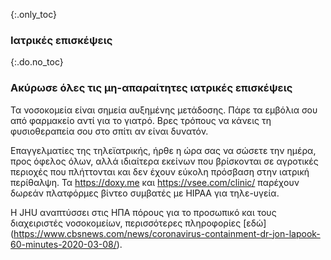 {:.only_toc} 
### Ιατρικές επισκέψεις 

{:.do.no_toc} 
### Ακύρωσε όλες τις μη-απαραίτητες ιατρικές επισκέψεις

Τα νοσοκομεία είναι σημεία αυξημένης μετάδοσης. Πάρε τα εμβόλια σου από φαρμακείο αντί για το γιατρό. Βρες τρόπους να κάνεις τη φυσιοθεραπεία σου στο σπίτι αν είναι δυνατόν. 

Επαγγελματίες της τηλεϊατρικής, ήρθε η ώρα σας να σώσετε την ημέρα, προς όφελος όλων, αλλά ιδιαίτερα εκείνων που βρίσκονται σε αγροτικές περιοχές που πλήττονται και δεν έχουν εύκολη πρόσβαση στην ιατρική περίθαλψη. Τα https://doxy.me και https://vsee.com/clinic/ παρέχουν δωρεάν πλατφόρμες βίντεο συμβατές με HIPAA για τηλε-υγεία. 

 Η JHU αναπτύσσει στις ΗΠΑ πόρους για το προσωπικό και τους διαχειριστές νοσοκομείων, περισσότερες πληροφορίες [εδώ] (https://www.cbsnews.com/news/coronavirus-containment-dr-jon-lapook-60-minutes-2020-03-08/). 
